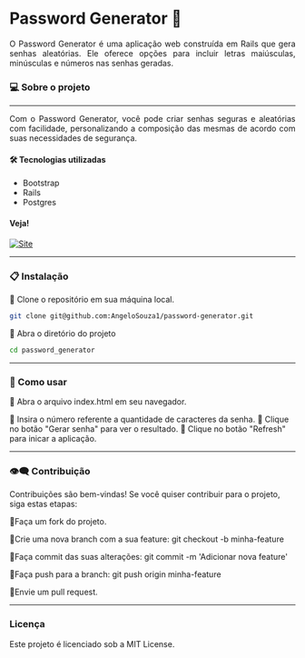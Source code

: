 # Password Generator 🔐

<div align="justify">
O Password Generator é uma aplicação web construída em Rails que gera senhas aleatórias. Ele oferece opções para incluir letras maiúsculas, minúsculas e números nas senhas geradas.

</div>

### 💻  Sobre o projeto
---
<div align="justify">
Com o Password Generator, você pode criar senhas seguras e aleatórias com facilidade, personalizando a composição das mesmas de acordo com suas necessidades de segurança.
</div>

####  🛠 Tecnologias utilizadas
- Bootstrap
- Rails
- Postgres


#### Veja!

 <a href="https://vimeo.com/914861311/cd886f0b0e">
    <img src="https://img.shields.io/badge/VÍDEO DE FUNCIONALIDADE%20-darkblue" alt="Site">
 </a>

---

 ### 📋 Instalação

 🔹 Clone o repositório em sua máquina local.

  ```bash
git clone git@github.com:AngeloSouza1/password-generator.git
```

 🔹 Abra o diretório do projeto

  ```bash
cd password_generator
```
---
 ### 🚀 Como usar

🔹 Abra o arquivo index.html em seu navegador.

🔹 Insira o número referente a quantidade de caracteres da senha.
🔹 Clique no botão "Gerar senha" para ver o resultado.
🔹 Clique no botão "Refresh" para inicar a aplicação.

<p>

  ---
  
### 👁️‍🗨️ Contribuição

Contribuições são bem-vindas! Se você quiser contribuir para o projeto, siga estas etapas:

🔹Faça um fork do projeto.

🔹Crie uma nova branch com a sua feature: git checkout -b minha-feature

🔹Faça commit das suas alterações: git commit -m 'Adicionar nova feature'

🔹Faça push para a branch: git push origin minha-feature

🔹Envie um pull request.

---
### Licença
Este projeto é licenciado sob a MIT License.
